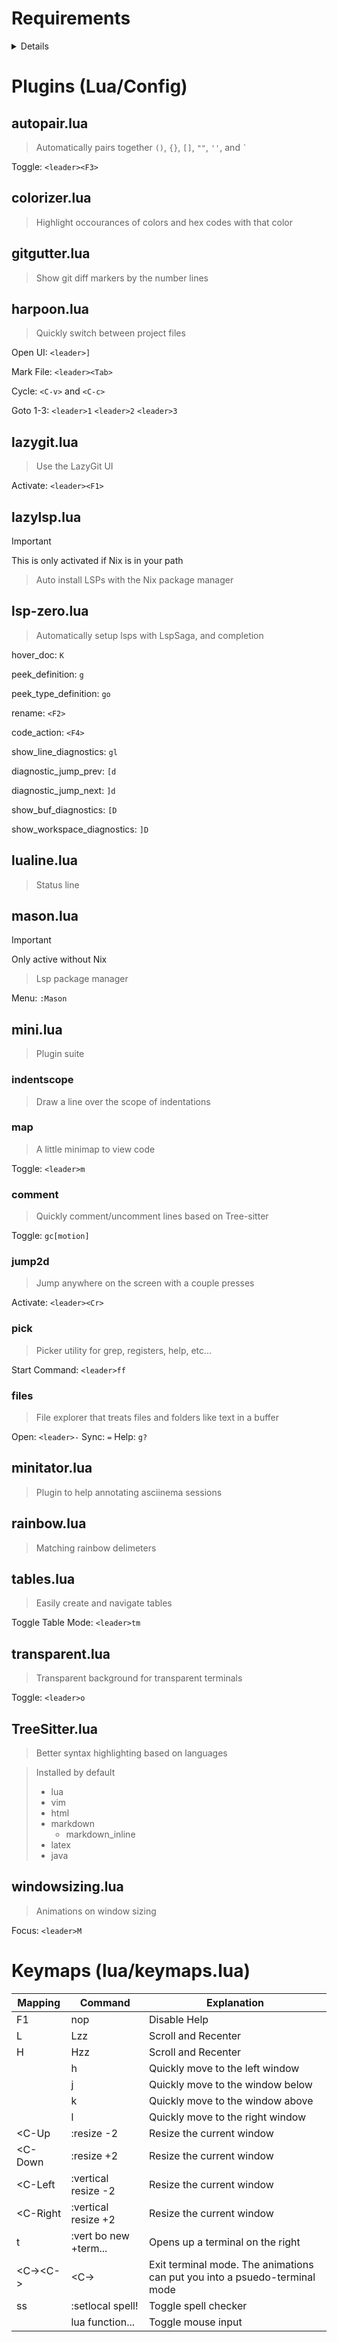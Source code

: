 
# Requirements

<details>

- wget
- gcc
- ripgrep
- fd

- git
    - lazygit

- tree-sitter
    - nodejs

- Neovim (0.10+)

- Nerd Font

- (Optional)
    - Nix package manager

</details>

# Plugins (Lua/Config)

## autopair.lua

> Automatically pairs together `()`, `{}`, `[]`, `""`, `''`, and `` ` ``

Toggle: `<leader><F3>`

## colorizer.lua

> Highlight occourances of colors and hex codes with that color

## gitgutter.lua

> Show git diff markers by the number lines

## harpoon.lua

> Quickly switch between project files

Open UI: `<leader>]`

Mark File: `<leader><Tab>`

Cycle: `<C-v>` and `<C-c>`

Goto 1-3: `<leader>1` `<leader>2` `<leader>3`

## lazygit.lua

> Use the LazyGit UI

Activate: `<leader><F1>`

## lazylsp.lua

> [!IMPORTANT]
> This is only activated if Nix is in your path

> Auto install LSPs with the Nix package manager


## lsp-zero.lua

> Automatically setup lsps with LspSaga, and completion

hover_doc: `K`

peek_definition: `g`

peek_type_definition: `go`

rename: `<F2>`

code_action: `<F4>`

show_line_diagnostics: `gl`

diagnostic_jump_prev: `[d `

diagnostic_jump_next: `]d`

show_buf_diagnostics: `[D`

show_workspace_diagnostics: `]D`

## lualine.lua

> Status line

## mason.lua

> [!IMPORTANT]
> Only active without Nix

> Lsp package manager

Menu: `:Mason`

## mini.lua

> Plugin suite 

### indentscope

> Draw a line over the scope of indentations

### map

> A little minimap to view code

Toggle: `<leader>m`

### comment

> Quickly comment/uncomment lines based on Tree-sitter

Toggle: `gc[motion]`

### jump2d

> Jump anywhere on the screen with a couple presses

Activate: `<leader><Cr>`

### pick

> Picker utility for grep, registers, help, etc...

Start Command: `<leader>ff`

### files

> File explorer that treats files and folders like text in a buffer

Open: `<leader>-`
Sync: `=`
Help: `g?`

## minitator.lua

> Plugin to help annotating asciinema sessions

## rainbow.lua

> Matching rainbow delimeters

## tables.lua

> Easily create and navigate tables

Toggle Table Mode: `<leader>tm`

## transparent.lua

> Transparent background for transparent terminals

Toggle: `<leader>o`

## TreeSitter.lua

> Better syntax highlighting based on languages

> Installed by default
> - lua
> - vim
> - html
> - markdown
>   - markdown_inline
> - latex
> - java

## windowsizing.lua

> Animations on window sizing

Focus: `<leader>M`

# Keymaps (lua/keymaps.lua)

| Mapping      | Command                 | Explanation                                                                |
| ---          | ---                     | ---                                                                        |
| F1           | nop                     | Disable Help                                                               |
| L            | Lzz                     | Scroll and Recenter                                                        |
| H            | Hzz                     | Scroll and Recenter                                                        |
| <C-h>        | <C-w>h                  | Quickly move to the left window                                            |
| <C-j>        | <C-w>j                  | Quickly move to the window below                                           |
| <C-k>        | <C-w>k                  | Quickly move to the window above                                           |
| <C-l>        | <C-w>l                  | Quickly move to the right window                                           |
| <C-Up        | :resize -2<CR>          | Resize the current window                                                  |
| <C-Down      | :resize +2<CR>          | Resize the current window                                                  |
| <C-Left      | :vertical resize -2<CR> | Resize the current window                                                  |
| <C-Right     | :vertical resize +2<CR> | Resize the current window                                                  |
| <leader>t    | :vert bo new +term...   | Opens up a terminal on the right                                           |
| <C-\><C-\>   | <C-\><C-n>              | Exit terminal mode. The animations can put you into a psuedo-terminal mode |
| <leader>ss   | :setlocal spell!<cr>    | Toggle spell checker                                                       |
| <leader><F2> | lua function...         | Toggle mouse input                                                         |
